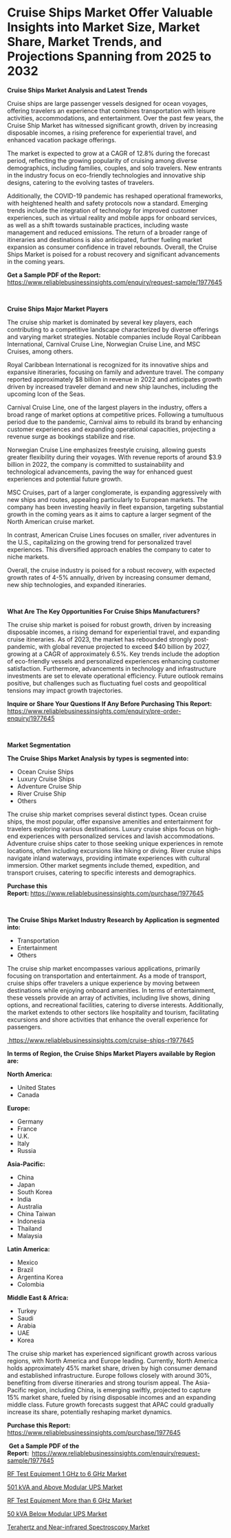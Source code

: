 <p><h1>Cruise Ships Market Offer Valuable Insights into Market Size, Market Share, Market Trends, and Projections Spanning from 2025 to 2032</h1></p><p><strong>Cruise Ships Market Analysis and Latest Trends</strong></p>
<p><p>Cruise ships are large passenger vessels designed for ocean voyages, offering travelers an experience that combines transportation with leisure activities, accommodations, and entertainment. Over the past few years, the Cruise Ship Market has witnessed significant growth, driven by increasing disposable incomes, a rising preference for experiential travel, and enhanced vacation package offerings. </p><p>The market is expected to grow at a CAGR of 12.8% during the forecast period, reflecting the growing popularity of cruising among diverse demographics, including families, couples, and solo travelers. New entrants in the industry focus on eco-friendly technologies and innovative ship designs, catering to the evolving tastes of travelers. </p><p>Additionally, the COVID-19 pandemic has reshaped operational frameworks, with heightened health and safety protocols now a standard. Emerging trends include the integration of technology for improved customer experiences, such as virtual reality and mobile apps for onboard services, as well as a shift towards sustainable practices, including waste management and reduced emissions. The return of a broader range of itineraries and destinations is also anticipated, further fueling market expansion as consumer confidence in travel rebounds. Overall, the Cruise Ships Market is poised for a robust recovery and significant advancements in the coming years.</p></p>
<p><strong>Get a Sample PDF of the Report:&nbsp;</strong> <a href="https://www.reliablebusinessinsights.com/enquiry/request-sample/1977645?utm_campaign=1847&utm_medium=2&utm_source=Github&utm_content=ia&utm_term=28022025&utm_id=cruise-ships">https://www.reliablebusinessinsights.com/enquiry/request-sample/1977645</a></p>
<p>&nbsp;</p>
<p><strong>Cruise Ships Major Market Players</strong></p>
<p><p>The cruise ship market is dominated by several key players, each contributing to a competitive landscape characterized by diverse offerings and varying market strategies. Notable companies include Royal Caribbean International, Carnival Cruise Line, Norwegian Cruise Line, and MSC Cruises, among others.</p><p>Royal Caribbean International is recognized for its innovative ships and expansive itineraries, focusing on family and adventure travel. The company reported approximately $8 billion in revenue in 2022 and anticipates growth driven by increased traveler demand and new ship launches, including the upcoming Icon of the Seas.</p><p>Carnival Cruise Line, one of the largest players in the industry, offers a broad range of market options at competitive prices. Following a tumultuous period due to the pandemic, Carnival aims to rebuild its brand by enhancing customer experiences and expanding operational capacities, projecting a revenue surge as bookings stabilize and rise.</p><p>Norwegian Cruise Line emphasizes freestyle cruising, allowing guests greater flexibility during their voyages. With revenue reports of around $3.9 billion in 2022, the company is committed to sustainability and technological advancements, paving the way for enhanced guest experiences and potential future growth.</p><p>MSC Cruises, part of a larger conglomerate, is expanding aggressively with new ships and routes, appealing particularly to European markets. The company has been investing heavily in fleet expansion, targeting substantial growth in the coming years as it aims to capture a larger segment of the North American cruise market.</p><p>In contrast, American Cruise Lines focuses on smaller, river adventures in the U.S., capitalizing on the growing trend for personalized travel experiences. This diversified approach enables the company to cater to niche markets.</p><p>Overall, the cruise industry is poised for a robust recovery, with expected growth rates of 4-5% annually, driven by increasing consumer demand, new ship technologies, and expanded itineraries.</p></p>
<p>&nbsp;</p>
<p><strong>What Are The Key Opportunities For Cruise Ships Manufacturers?</strong></p>
<p><p>The cruise ship market is poised for robust growth, driven by increasing disposable incomes, a rising demand for experiential travel, and expanding cruise itineraries. As of 2023, the market has rebounded strongly post-pandemic, with global revenue projected to exceed $40 billion by 2027, growing at a CAGR of approximately 6.5%. Key trends include the adoption of eco-friendly vessels and personalized experiences enhancing customer satisfaction. Furthermore, advancements in technology and infrastructure investments are set to elevate operational efficiency. Future outlook remains positive, but challenges such as fluctuating fuel costs and geopolitical tensions may impact growth trajectories.</p></p>
<p><strong>Inquire or Share Your Questions If Any Before Purchasing This Report:</strong> <a href="https://www.reliablebusinessinsights.com/enquiry/pre-order-enquiry/1977645?utm_campaign=1847&utm_medium=2&utm_source=Github&utm_content=ia&utm_term=28022025&utm_id=cruise-ships">https://www.reliablebusinessinsights.com/enquiry/pre-order-enquiry/1977645</a></p>
<p>&nbsp;</p>
<p><strong>Market Segmentation</strong></p>
<p><strong>The Cruise Ships Market Analysis by types is segmented into:</strong></p>
<p><ul><li>Ocean Cruise Ships</li><li>Luxury Cruise Ships</li><li>Adventure Cruise Ship</li><li>River Cruise Ship</li><li>Others</li></ul></p>
<p><p>The cruise ship market comprises several distinct types. Ocean cruise ships, the most popular, offer expansive amenities and entertainment for travelers exploring various destinations. Luxury cruise ships focus on high-end experiences with personalized services and lavish accommodations. Adventure cruise ships cater to those seeking unique experiences in remote locations, often including excursions like hiking or diving. River cruise ships navigate inland waterways, providing intimate experiences with cultural immersion. Other market segments include themed, expedition, and transport cruises, catering to specific interests and demographics.</p></p>
<p><strong>Purchase this Report:&nbsp;</strong><a href="https://www.reliablebusinessinsights.com/purchase/1977645?utm_campaign=1847&utm_medium=2&utm_source=Github&utm_content=ia&utm_term=28022025&utm_id=cruise-ships">https://www.reliablebusinessinsights.com/purchase/1977645</a></p>
<p>&nbsp;</p>
<p><strong>The Cruise Ships Market Industry Research by Application is segmented into:</strong></p>
<p><ul><li>Transportation</li><li>Entertainment</li><li>Others</li></ul></p>
<p><p>The cruise ship market encompasses various applications, primarily focusing on transportation and entertainment. As a mode of transport, cruise ships offer travelers a unique experience by moving between destinations while enjoying onboard amenities. In terms of entertainment, these vessels provide an array of activities, including live shows, dining options, and recreational facilities, catering to diverse interests. Additionally, the market extends to other sectors like hospitality and tourism, facilitating excursions and shore activities that enhance the overall experience for passengers.</p></p>
<p><a href="https://www.reliablebusinessinsights.com/cruise-ships-r1977645?utm_campaign=1847&utm_medium=2&utm_source=Github&utm_content=ia&utm_term=28022025&utm_id=cruise-ships">&nbsp;https://www.reliablebusinessinsights.com/cruise-ships-r1977645</a></p>
<p><strong>In terms of Region, the Cruise Ships Market Players available by Region are:</strong></p>
<p>
    <p> <strong> North America: </strong>
        <ul>
            <li>United States</li>
            <li>Canada</li>
        </ul>
        </p> 
    <p> <strong> Europe: </strong>
        <ul>
            <li>Germany</li>
            <li>France</li>
            <li>U.K.</li>
            <li>Italy</li>
            <li>Russia</li>
        </ul>
        </p> 
    <p> <strong> Asia-Pacific: </strong>
        <ul>
            <li>China</li>
            <li>Japan</li>
            <li>South Korea</li>
            <li>India</li>
            <li>Australia</li>
            <li>China Taiwan</li>
            <li>Indonesia</li>
            <li>Thailand</li>
            <li>Malaysia</li>
        </ul>
        </p> 
    <p> <strong> Latin America: </strong>
        <ul>
            <li>Mexico</li>
            <li>Brazil</li>
            <li>Argentina Korea</li>
            <li>Colombia</li>
        </ul>
        </p> 
    <p> <strong> Middle East & Africa: </strong>
        <ul>
            <li>Turkey</li>
            <li>Saudi</li>
            <li>Arabia</li>
            <li>UAE</li>
            <li>Korea</li>
        </ul>
    </p>
    </p>
<p><p>The cruise ship market has experienced significant growth across various regions, with North America and Europe leading. Currently, North America holds approximately 45% market share, driven by high consumer demand and established infrastructure. Europe follows closely with around 30%, benefiting from diverse itineraries and strong tourism appeal. The Asia-Pacific region, including China, is emerging swiftly, projected to capture 15% market share, fueled by rising disposable incomes and an expanding middle class. Future growth forecasts suggest that APAC could gradually increase its share, potentially reshaping market dynamics.</p></p>
<p><strong>Purchase this Report: </strong><a href="https://www.reliablebusinessinsights.com/purchase/1977645?utm_campaign=1847&utm_medium=2&utm_source=Github&utm_content=ia&utm_term=28022025&utm_id=cruise-ships">https://www.reliablebusinessinsights.com/purchase/1977645</a></p>
<p>&nbsp;<strong>Get a Sample PDF of the Report:&nbsp;&nbsp;</strong><a href="https://www.reliablebusinessinsights.com/enquiry/request-sample/1977645?utm_campaign=1847&utm_medium=2&utm_source=Github&utm_content=ia&utm_term=28022025&utm_id=cruise-ships">https://www.reliablebusinessinsights.com/enquiry/request-sample/1977645</a></p>
<p><strong></strong></p>
<p><p><a href="https://github.com/djarixneoza/Market-Research-Report-List-1/blob/main/rf-test-equipment-1-ghz-to-6-ghz-market.md?utm_campaign=1847&utm_medium=2&utm_source=Github&utm_content=ia&utm_term=28022025&utm_id=cruise-ships">RF Test Equipment 1 GHz to 6 GHz Market</a></p><p><a href="https://github.com/theriiawande/Market-Research-Report-List-1/blob/main/501-kva-and-above-modular-ups-market.md?utm_campaign=1847&utm_medium=2&utm_source=Github&utm_content=ia&utm_term=28022025&utm_id=cruise-ships">501 kVA and Above Modular UPS Market</a></p><p><a href="https://github.com/akermigarib/Market-Research-Report-List-1/blob/main/rf-test-equipment-more-than-6-ghz-market.md?utm_campaign=1847&utm_medium=2&utm_source=Github&utm_content=ia&utm_term=28022025&utm_id=cruise-ships">RF Test Equipment More than 6 GHz Market</a></p><p><a href="https://github.com/dushornerfe/Market-Research-Report-List-1/blob/main/50-kva-below-modular-ups-market.md?utm_campaign=1847&utm_medium=2&utm_source=Github&utm_content=ia&utm_term=28022025&utm_id=cruise-ships">50 kVA Below Modular UPS Market</a></p><p><a href="https://github.com/huelarnzeba29/Market-Research-Report-List-1/blob/main/terahertz-and-near-infrared-spectroscopy-market.md?utm_campaign=1847&utm_medium=2&utm_source=Github&utm_content=ia&utm_term=28022025&utm_id=cruise-ships">Terahertz and Near-infrared Spectroscopy Market</a></p></p>